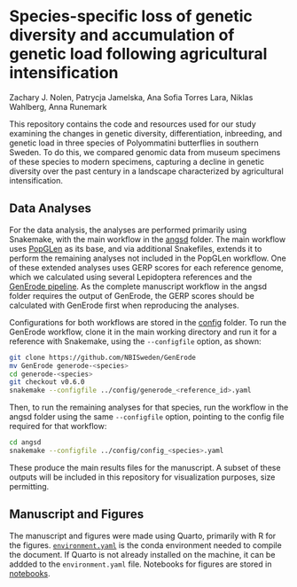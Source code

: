 # Species-specific loss of genetic diversity and accumulation of genetic load following agricultural intensification

Zachary J. Nolen, Patrycja Jamelska, Ana Sofia Torres Lara, Niklas Wahlberg,
Anna Runemark

This repository contains the code and resources used for our study examining the
changes in genetic diversity, differentiation, inbreeding, and genetic load in
three species of Polyommatini butterflies in southern Sweden. To do this, we
compared genomic data from museum specimens of these species to modern
specimens, capturing a decline in genetic diversity over the past century in a
landscape characterized by agricultural intensification.

## Data Analyses

For the data analysis, the analyses are performed primarily using Snakemake,
with the main workflow in the [angsd](angsd) folder. The main workflow uses
[PopGLen](https://github.com/zjnolen/PopGLen) as its base, and via additional
Snakefiles, extends it to perform the remaining analyses not included in the
PopGLen workflow. One of these extended analyses uses GERP scores for each
reference genome, which we calculated using several Lepidoptera references and
the [GenErode pipeline](https://github.com/NBISweden/GenErode). As the complete
manuscript workflow in the angsd folder requires the output of GenErode, the
GERP scores should be calculated with GenErode first when reproducing the
analyses.

Configurations for both workflows are stored in the [config](config) folder.
To run the GenErode workflow, clone it in the main working directory and run it
for a reference with Snakemake, using the `--configfile` option, as shown:

```bash
git clone https://github.com/NBISweden/GenErode
mv GenErode generode-<species>
cd generode-<species>
git checkout v0.6.0
snakemake --configfile ../config/generode_<reference_id>.yaml
```

Then, to run the remaining analyses for that species, run the workflow in the
angsd folder using the same `--configfile` option, pointing to the config file
required for that workflow:

```bash
cd angsd
snakemake --configfile ../config/config_<species>.yaml
```

These produce the main results files for the manuscript. A subset of these
outputs will be included in this repository for visualization purposes, size
permitting.

## Manuscript and Figures

The manuscript and figures were made using Quarto, primarily with R for the
figures. [`environment.yaml`](environment.yaml) is the conda environment needed
to compile the document. If Quarto is not already installed on the machine, it
can be addded to the `environment.yaml` file. Notebooks for figures are stored
in [notebooks](notebooks).
